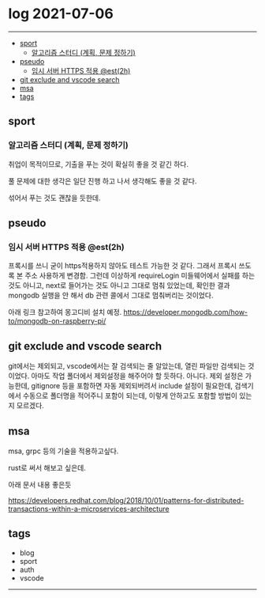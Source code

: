 # log 2021-07-06

--------------------------

- [sport](#sport)
  - [알고리즘 스터디 (계획, 문제 정하기)](#알고리즘-스터디-계획-문제-정하기)
- [pseudo](#pseudo)
  - [임시 서버 HTTPS 적용 @est(2h)](#임시-서버-https-적용-est2h)
- [git exclude and vscode search](#git-exclude-and-vscode-search)
- [msa](#msa)
- [tags](#tags)


## sport

### 알고리즘 스터디 (계획, 문제 정하기)

취업이 목적이므로, 기출을 푸는 것이 확실히 좋을 것 같긴 하다.

풀 문제에 대한 생각은 일단 진행 하고 나서 생각해도 좋을 것 같다.

섞어서 푸는 것도 괜찮을 듯한데.



## pseudo
  
### 임시 서버 HTTPS 적용 @est(2h)

프록시를 쓰니 굳이 https적용하지 않아도 테스트 가능한 것 같다.
그래서 프록시 쓰도록 본 주소 사용하게 변경함.
그런데 이상하게 requireLogin 미들웨어에서 실패를 하는 것도 아니고, next로 들어가는 것도 아니고 그대로 멈춰 있었는데, 확인한 결과 mongodb 실행을 안 해서 db 관련 콜에서 그대로 멈춰버리는 것이었다.

아래 링크 참고하여 몽고디비 설치 예정.
https://developer.mongodb.com/how-to/mongodb-on-raspberry-pi/




## git exclude and vscode search

git에서는 제외되고, vscode에서는 잘 검색되는 줄 알았는데, 열린 파일만 검색되는 것이었다. 아마도 작업 폴더에서 제외설정을 해주어야 할 듯하다. 아니다. 제외 설정은 가능한데, gitignore 등을 포함하면 자동 제외되버려서 include 설정이 필요한데, 검색기에서 수동으로 폴더명을 적어주니 포함이 되는데, 이렇게 안하고도 포함할 방법이 있는지 모르겠다.



## msa

msa, grpc 등의 기술을 적용하고싶다.

rust로 써서 해보고 싶은데.

아래 문서 내용 좋은듯

https://developers.redhat.com/blog/2018/10/01/patterns-for-distributed-transactions-within-a-microservices-architecture





## tags
- blog
- sport
- auth
- vscode

--------------------------

